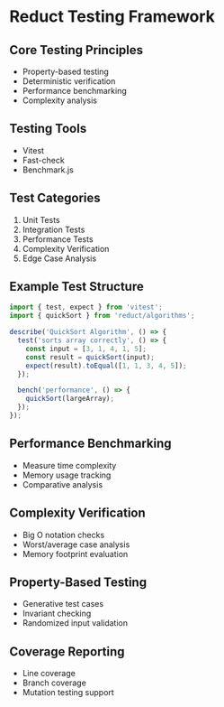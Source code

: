 # Reduct Testing Framework

## Core Testing Principles
- Property-based testing
- Deterministic verification
- Performance benchmarking
- Complexity analysis

## Testing Tools
- Vitest
- Fast-check
- Benchmark.js

## Test Categories
1. Unit Tests
2. Integration Tests
3. Performance Tests
4. Complexity Verification
5. Edge Case Analysis

## Example Test Structure
```typescript
import { test, expect } from 'vitest';
import { quickSort } from 'reduct/algorithms';

describe('QuickSort Algorithm', () => {
  test('sorts array correctly', () => {
    const input = [3, 1, 4, 1, 5];
    const result = quickSort(input);
    expect(result).toEqual([1, 1, 3, 4, 5]);
  });

  bench('performance', () => {
    quickSort(largeArray);
  });
});
```

## Performance Benchmarking
- Measure time complexity
- Memory usage tracking
- Comparative analysis

## Complexity Verification
- Big O notation checks
- Worst/average case analysis
- Memory footprint evaluation

## Property-Based Testing
- Generative test cases
- Invariant checking
- Randomized input validation

## Coverage Reporting
- Line coverage
- Branch coverage
- Mutation testing support